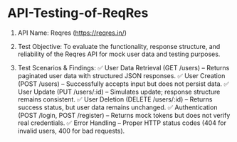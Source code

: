 # API-Testing-of-ReqRes
1. API Name:
Reqres (https://reqres.in/)

2. Test Objective:
To evaluate the functionality, response structure, and reliability of the Reqres API for mock user data and testing purposes.

3. Test Scenarios & Findings:
✅ User Data Retrieval (GET /users) – Returns paginated user data with structured JSON responses.
✅ User Creation (POST /users) – Successfully accepts input but does not persist data.
✅ User Update (PUT /users/:id) – Simulates update; response structure remains consistent.
✅ User Deletion (DELETE /users/:id) – Returns success status, but user data remains unchanged.
✅ Authentication (POST /login, POST /register) – Returns mock tokens but does not verify real credentials.
✅ Error Handling – Proper HTTP status codes (404 for invalid users, 400 for bad requests).

